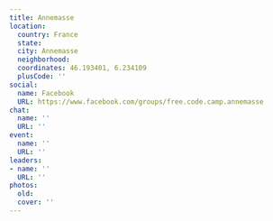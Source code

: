 ```yaml
---
title: Annemasse
location:
  country: France
  state: 
  city: Annemasse
  neighborhood: 
  coordinates: 46.193401, 6.234109
  plusCode: ''
social:
  name: Facebook
  URL: https://www.facebook.com/groups/free.code.camp.annemasse
chat:
  name: ''
  URL: ''
event:
  name: ''
  URL: ''
leaders:
- name: ''
  URL: ''
photos:
  old: 
  cover: ''
---
```

